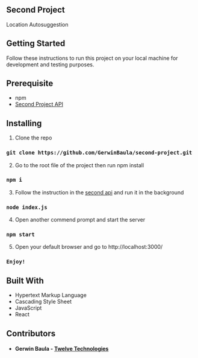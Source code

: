 ## Second Project

Location Autosuggestion

## Getting Started
Follow these instructions to run this project on your local machine for development and testing purposes.

## Prerequisite
 - npm
 - [Second Project API](https://github.com/GerwinBaula/second-project-api)

## Installing
1. Clone the repo

### `git clone https://github.com/GerwinBaula/second-project.git`

2. Go to the root file of the project then run npm install

### `npm i`

3. Follow the instruction in the [second api](https://github.com/GerwinBaula/second-project-api) and run it in the background

### `node index.js`

4. Open another commend prompt and start the server

### `npm start`

5. Open your default browser and go to http://localhost:3000/

### `Enjoy!`

## Built With 

 - Hypertext Markup Language
 - Cascading Style Sheet
 - JavaScript
 - React
 
## Contributors
 
  - #### Gerwin Baula - [Twelve Technologies](https://twelvetechnologies.netlify.com)
